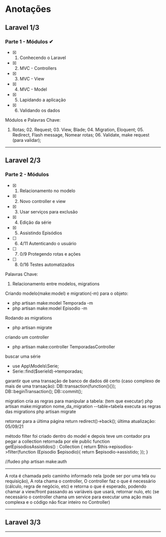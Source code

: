 # Anotações

## Laravel 1/3

### Parte 1 - Módulos ✔
- [x] 01. Conhecendo o Laravel       
- [x] 02. MVC - Controllers          
- [x] 03. MVC - View                 
- [x] 04. MVC - Model                
- [x] 05. Lapidando a aplicação      
- [x] 06. Validando os dados         

Módulos e Palavras Chave:
01. Rotas; 02. Request; 03. View, Blade; 04. Migration, Eloquent; 05. Redirect, Flash message, Nomear rotas; 06. Validate, make request (para validar);

---

## Laravel 2/3

### Parte 2 - Módulos
- [x] 01. Relacionamento no modelo
- [x] 02. Novo controller e view 
- [x] 03. Usar serviços para exclusão 
- [x] 04. Edição da série 
- [x] 05. Assistindo Episódios 
- [ ] 06. 4/11 Autenticando o usuário 
- [ ] 07. 0/9 Protegendo rotas e ações 
- [ ] 08. 0/16 Testes automatizados 

Palavras Chave:
01. Relacionamento entre modelos, migrations

Criando modelo(make:model) e migration(-m) para o objeto:
<ul>
    <li> php artisan make:model Temporada -m </li>
    <li> php artisan make:model Episodio -m </li>
</ul>


Rodando as migrations
<ul>
    <li>php artisan migrate</li>
</ul>

criando um controller
<ul>
   <li> php artisan make:controller TemporadasController</ul>
</ul>

buscar uma série
<ul>
    <li> use App\Models\Serie; </li>
    <li> Serie::find($serieId)->temporadas; </li>
</ul>

garantir que uma transação de banco de dados dê certo (caso complexo de mais de uma transação):
    DB::transaction(function(){});
    DB::beginTransaction();
    DB::commit();

migration cria as regras para manipular a tabela: (tem que executar)
    php artisan make:migration nome_da_migration --table=tabela
executa as regras das migrations
    php artisan migrate

retornar para a última página
    return redirect()->back();
última atualização: 05/09/21

método filter foi criado dentro do model e depois teve um contador pra pegar a collection retornada por ele
    public function getEpisodiosAssistidos() : Collection
    {
        return $this->episodios->filter(function (Episodio $episodio){
            return $episodio->assistido;
        });
    }

//fudeo
    php artisan make:auth

---

A rota é chamada pelo caminho informado nela (pode ser por uma tela ou requisição), 
A rota chama o controller, 
O controller faz o que é necessário (cálculo, regra de negócio, etc) e retorna o que é esperado, podendo chamar a view/front passando as variáveis que usará, retornar nulo, etc
(se necessário o controller chama um service para executar uma ação mais complexa e o código não ficar inteiro no Controller)

---
## Laravel 3/3

---
